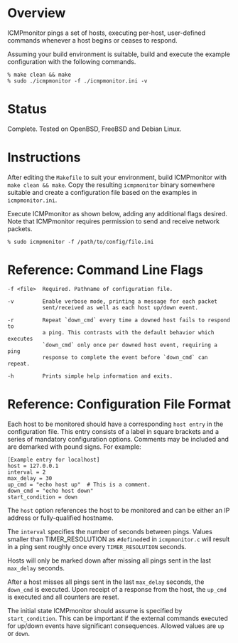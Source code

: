 # Overview #

ICMPmonitor pings a set of hosts, executing per-host, user-defined commands
whenever a host begins or ceases to respond.

Assuming your build environment is suitable, build and execute the example
configuration with the following commands.

    % make clean && make
    % sudo ./icmpmonitor -f ./icmpmonitor.ini -v


# Status #

Complete. Tested on OpenBSD, FreeBSD and Debian Linux.


# Instructions #

After editing the `Makefile` to suit your environment, build ICMPmonitor with
`make clean && make`. Copy the resulting `icmpmonitor` binary somewhere
suitable and create a configuration file based on the examples in
`icmpmonitor.ini`.

Execute ICMPmonitor as shown below, adding any additional flags desired. Note
that ICMPmonitor requires permission to send and receive network packets.

    % sudo icmpmonitor -f /path/to/config/file.ini


# Reference: Command Line Flags #

    -f <file>  Required. Pathname of configuration file.

    -v         Enable verbose mode, printing a message for each packet
               sent/received as well as each host up/down event.

    -r         Repeat `down_cmd` every time a downed host fails to respond to
               a ping. This contrasts with the default behavior which executes
               `down_cmd` only once per downed host event, requiring a ping
               response to complete the event before `down_cmd` can repeat.

    -h         Prints simple help information and exits.


# Reference: Configuration File Format #

Each host to be monitored should have a corresponding `host entry` in the
configuration file. This entry consists of a label in square brackets and a
series of mandatory configuration options. Comments may be included and are
demarked with pound signs. For example:

    [Example entry for localhost]
    host = 127.0.0.1
    interval = 2
    max_delay = 30
    up_cmd = "echo host up"  # This is a comment.
    down_cmd = "echo host down"
    start_condition = down

The `host` option references the host to be monitored and can be either an IP
address or fully-qualified hostname.

The `interval` specifies the number of seconds between pings. Values smaller
than TIMER_RESOLUTION as `#defined`ed in `icmpmonitor.c` will result in a ping
sent roughly once every `TIMER_RESOLUTION` seconds.

Hosts will only be marked down after missing all pings sent in the last
`max_delay` seconds.

After a host misses all pings sent in the last `max_delay` seconds, the
`down_cmd` is executed. Upon receipt of a response from the host, the `up_cmd`
is executed and all counters are reset.

The initial state ICMPmonitor should assume is specified by `start_condition`.
This can be important if the external commands executed for up/down events have
significant consequences. Allowed values are `up` or `down`.
